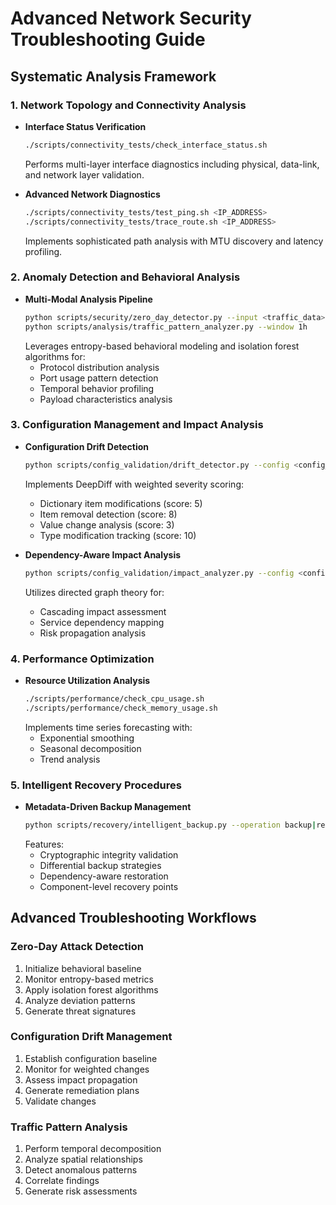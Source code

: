 # Advanced Network Security Troubleshooting Guide

## Systematic Analysis Framework

### 1. Network Topology and Connectivity Analysis
- **Interface Status Verification**
  ```bash
  ./scripts/connectivity_tests/check_interface_status.sh
  ```
  Performs multi-layer interface diagnostics including physical, data-link, and network layer validation.

- **Advanced Network Diagnostics**
  ```bash
  ./scripts/connectivity_tests/test_ping.sh <IP_ADDRESS>
  ./scripts/connectivity_tests/trace_route.sh <IP_ADDRESS>
  ```
  Implements sophisticated path analysis with MTU discovery and latency profiling.

### 2. Anomaly Detection and Behavioral Analysis
- **Multi-Modal Analysis Pipeline**
  ```bash
  python scripts/security/zero_day_detector.py --input <traffic_data>
  python scripts/analysis/traffic_pattern_analyzer.py --window 1h
  ```
  Leverages entropy-based behavioral modeling and isolation forest algorithms for:
  - Protocol distribution analysis
  - Port usage pattern detection
  - Temporal behavior profiling
  - Payload characteristics analysis

### 3. Configuration Management and Impact Analysis
- **Configuration Drift Detection**
  ```bash
  python scripts/config_validation/drift_detector.py --config <config_file>
  ```
  Implements DeepDiff with weighted severity scoring:
  - Dictionary item modifications (score: 5)
  - Item removal detection (score: 8)
  - Value change analysis (score: 3)
  - Type modification tracking (score: 10)

- **Dependency-Aware Impact Analysis**
  ```bash
  python scripts/config_validation/impact_analyzer.py --config <config_file>
  ```
  Utilizes directed graph theory for:
  - Cascading impact assessment
  - Service dependency mapping
  - Risk propagation analysis

### 4. Performance Optimization
- **Resource Utilization Analysis**
  ```bash
  ./scripts/performance/check_cpu_usage.sh
  ./scripts/performance/check_memory_usage.sh
  ```
  Implements time series forecasting with:
  - Exponential smoothing
  - Seasonal decomposition
  - Trend analysis

### 5. Intelligent Recovery Procedures
- **Metadata-Driven Backup Management**
  ```bash
  python scripts/recovery/intelligent_backup.py --operation backup|restore
  ```
  Features:
  - Cryptographic integrity validation
  - Differential backup strategies
  - Dependency-aware restoration
  - Component-level recovery points

## Advanced Troubleshooting Workflows

### Zero-Day Attack Detection
1. Initialize behavioral baseline
2. Monitor entropy-based metrics
3. Apply isolation forest algorithms
4. Analyze deviation patterns
5. Generate threat signatures

### Configuration Drift Management
1. Establish configuration baseline
2. Monitor for weighted changes
3. Assess impact propagation
4. Generate remediation plans
5. Validate changes

### Traffic Pattern Analysis
1. Perform temporal decomposition
2. Analyze spatial relationships
3. Detect anomalous patterns
4. Correlate findings
5. Generate risk assessments
